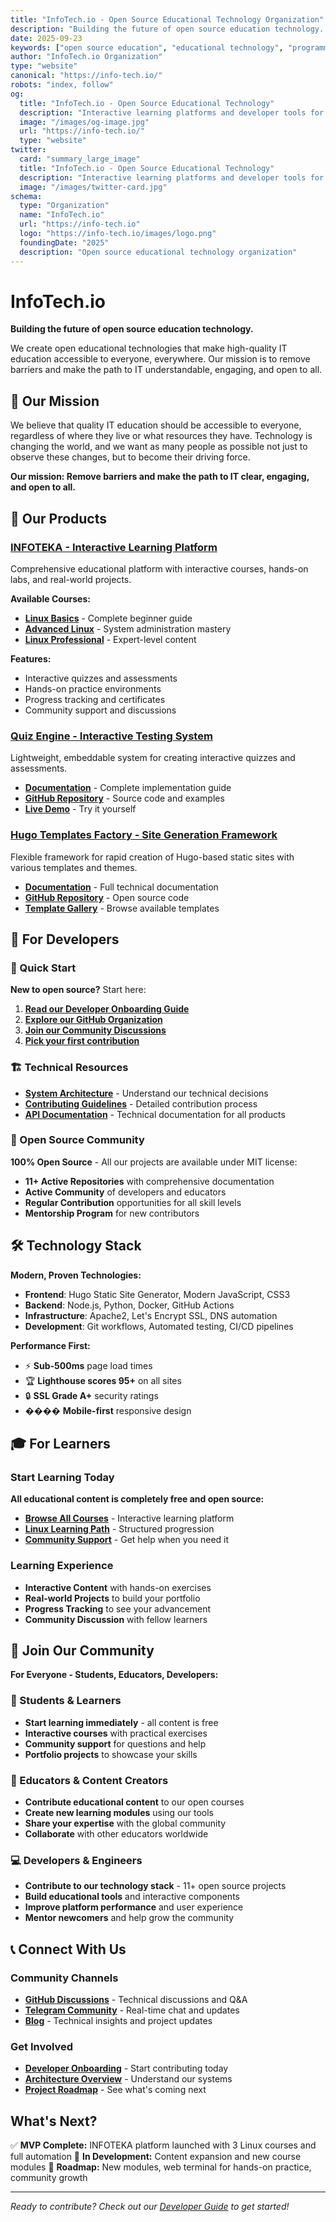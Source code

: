 ```yaml
---
title: "InfoTech.io - Open Source Educational Technology Organization"
description: "Building the future of open source education technology. Interactive learning platforms, developer tools, and community-driven educational content. Join our mission to make IT education accessible to everyone."
date: 2025-09-23
keywords: ["open source education", "educational technology", "programming courses", "Linux tutorials", "developer tools", "online learning", "interactive courses", "IT education"]
author: "InfoTech.io Organization"
type: "website"
canonical: "https://info-tech.io/"
robots: "index, follow"
og:
  title: "InfoTech.io - Open Source Educational Technology"
  description: "Interactive learning platforms and developer tools for modern IT education. 100% open source, community-driven, and completely free."
  image: "/images/og-image.jpg"
  url: "https://info-tech.io/"
  type: "website"
twitter:
  card: "summary_large_image"
  title: "InfoTech.io - Open Source Educational Technology"
  description: "Interactive learning platforms and developer tools for modern IT education"
  image: "/images/twitter-card.jpg"
schema:
  type: "Organization"
  name: "InfoTech.io"
  url: "https://info-tech.io"
  logo: "https://info-tech.io/images/logo.png"
  foundingDate: "2025"
  description: "Open source educational technology organization"
---
```



# InfoTech.io

**Building the future of open source education technology.**

We create open educational technologies that make high-quality IT education accessible to everyone, everywhere. Our mission is to remove barriers and make the path to IT understandable, engaging, and open to all.

## 🎯 Our Mission

We believe that quality IT education should be accessible to everyone, regardless of where they live or what resources they have. Technology is changing the world, and we want as many people as possible not just to observe these changes, but to become their driving force.

**Our mission: Remove barriers and make the path to IT clear, engaging, and open to all.**

## 🚀 Our Products

### [INFOTEKA - Interactive Learning Platform](https://infotecha.ru)
Comprehensive educational platform with interactive courses, hands-on labs, and real-world projects.

**Available Courses:**
- **[Linux Basics](https://linux-base.infotecha.ru)** - Complete beginner guide
- **[Advanced Linux](https://linux-advanced.infotecha.ru)** - System administration mastery
- **[Linux Professional](https://linux-professional.infotecha.ru)** - Expert-level content

**Features:**
- Interactive quizzes and assessments
- Hands-on practice environments
- Progress tracking and certificates
- Community support and discussions

### [Quiz Engine - Interactive Testing System](/products/#quiz-engine)
Lightweight, embeddable system for creating interactive quizzes and assessments.

- **[Documentation](https://quiz.info-tech.io)** - Complete implementation guide
- **[GitHub Repository](https://github.com/info-tech-io/quiz)** - Source code and examples
- **[Live Demo](https://quiz.info-tech.io/demo)** - Try it yourself

### [Hugo Templates Factory - Site Generation Framework](/products/#hugo-templates-factory)
Flexible framework for rapid creation of Hugo-based static sites with various templates and themes.

- **[Documentation](https://hugo.info-tech.io)** - Full technical documentation
- **[GitHub Repository](https://github.com/info-tech-io/hugo-templates)** - Open source code
- **[Template Gallery](https://hugo.info-tech.io/templates)** - Browse available templates

## 👥 For Developers

### 🎯 Quick Start
**New to open source?** Start here:
1. **[Read our Developer Onboarding Guide](/open-source/onboarding/)**
2. **[Explore our GitHub Organization](https://github.com/info-tech-io)**
3. **[Join our Community Discussions](https://github.com/orgs/info-tech-io/discussions)**
4. **[Pick your first contribution](https://github.com/search?q=org%3Ainfo-tech-io+label%3A%22good+first+issue%22&type=issues)**

### 🏗️ Technical Resources
- **[System Architecture](/open-source/architecture/)** - Understand our technical decisions
- **[Contributing Guidelines](/open-source/contributing/)** - Detailed contribution process
- **[API Documentation](/products/)** - Technical documentation for all products

### 🌟 Open Source Community
**100% Open Source** - All our projects are available under MIT license:
- **11+ Active Repositories** with comprehensive documentation
- **Active Community** of developers and educators
- **Regular Contribution** opportunities for all skill levels
- **Mentorship Program** for new contributors

## 🛠️ Technology Stack

**Modern, Proven Technologies:**
- **Frontend**: Hugo Static Site Generator, Modern JavaScript, CSS3
- **Backend**: Node.js, Python, Docker, GitHub Actions
- **Infrastructure**: Apache2, Let's Encrypt SSL, DNS automation
- **Development**: Git workflows, Automated testing, CI/CD pipelines

**Performance First:**
- ⚡ **Sub-500ms** page load times
- 🏆 **Lighthouse scores 95+** on all sites
- 🔒 **SSL Grade A+** security ratings
- ���� **Mobile-first** responsive design

## 🎓 For Learners

### Start Learning Today
**All educational content is completely free and open source:**

- **[Browse All Courses](https://infotecha.ru)** - Interactive learning platform
- **[Linux Learning Path](/about/roadmap/#linux-courses)** - Structured progression
- **[Community Support](https://t.me/infotecha_ru)** - Get help when you need it

### Learning Experience
- **Interactive Content** with hands-on exercises
- **Real-world Projects** to build your portfolio
- **Progress Tracking** to see your advancement
- **Community Discussion** with fellow learners

## 🤝 Join Our Community

**For Everyone - Students, Educators, Developers:**

### 🎯 Students & Learners
- **Start learning immediately** - all content is free
- **Interactive courses** with practical exercises
- **Community support** for questions and help
- **Portfolio projects** to showcase your skills

### 🏫 Educators & Content Creators
- **Contribute educational content** to our open courses
- **Create new learning modules** using our tools
- **Share your expertise** with the global community
- **Collaborate** with other educators worldwide

### 💻 Developers & Engineers
- **Contribute to our technology stack** - 11+ open source projects
- **Build educational tools** and interactive components
- **Improve platform performance** and user experience
- **Mentor newcomers** and help grow the community

## 📞 Connect With Us

### Community Channels
- **[GitHub Discussions](https://github.com/orgs/info-tech-io/discussions)** - Technical discussions and Q&A
- **[Telegram Community](https://t.me/infotecha_ru)** - Real-time chat and updates
- **[Blog](/blog/)** - Technical insights and project updates

### Get Involved
- **[Developer Onboarding](/open-source/onboarding/)** - Start contributing today
- **[Architecture Overview](/open-source/architecture/)** - Understand our systems
- **[Project Roadmap](/about/roadmap/)** - See what's coming next

## What's Next?

✅ **MVP Complete:** INFOTEKA platform launched with 3 Linux courses and full automation
🔄 **In Development:** Content expansion and new course modules
🎯 **Roadmap:** New modules, web terminal for hands-on practice, community growth

---

*Ready to contribute? Check out our [Developer Guide](/open-source/onboarding/) to get started!*

<!-- Updated: 2025-10-05 16:54 -->
<!-- Testing intelligent caching system with cache invalidation -->
<!-- Issues #14 and #22 resolved - cache now works correctly -->
